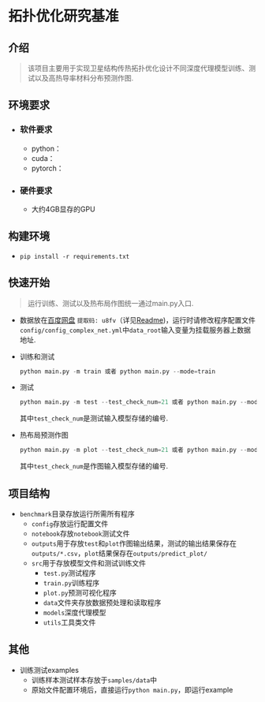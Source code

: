 # 拓扑优化研究基准

## 介绍

>  该项目主要用于实现卫星结构传热拓扑优化设计不同深度代理模型训练、测试以及高热导率材料分布预测作图.

## 环境要求

- ### 软件要求

  - python：
  - cuda：
  - pytorch：

- ### 硬件要求

  - 大约4GB显存的GPU


## 构建环境

- ``` pip install -r requirements.txt ```

## 快速开始

> 运行训练、测试以及热布局作图统一通过main.py入口.

  - 数据放在[百度网盘](https://pan.baidu.com/s/11LAVPSVq9fBQouIz0Aonkg) `提取码: u8fv`（详见[Readme](https://git.idrl.site/gongzhiqiang/supervised_layout_benchmark/blob/master/samples/README.md))，运行时请修改程序配置文件`config/config_complex_net.yml`中`data_root`输入变量为挂载服务器上数据地址.

  - 训练和测试

    ```python
    python main.py -m train 或者 python main.py --mode=train
    ```

- 测试

  ```python
  python main.py -m test --test_check_num=21 或者 python main.py --mode=test --test_check_num=21
  ```

  其中`test_check_num`是测试输入模型存储的编号.

- 热布局预测作图

  ```python
  python main.py -m plot --test_check_num=21 或者 python main.py --mode=plot --test_check_num=21
  ```

  其中`test_check_num`是作图输入模型存储的编号.

## 项目结构

- `benchmark`目录存放运行所需所有程序
  - `config`存放运行配置文件
  - `notebook`存放`notebook`测试文件
  - `outputs`用于存放`test`和`plot`作图输出结果，测试的输出结果保存在`outputs/*.csv`，`plot`结果保存在`outputs/predict_plot/`
  - `src`用于存放模型文件和测试训练文件
    - `test.py`测试程序
    - `train.py`训练程序
    - `plot.py`预测可视化程序
    - `data`文件夹存放数据预处理和读取程序
    - `models`深度代理模型
    - `utils`工具类文件

## 其他

* 训练测试examples
  * 训练样本测试样本存放于`samples/data`中
  * 原始文件配置环境后，直接运行`python main.py`，即运行example